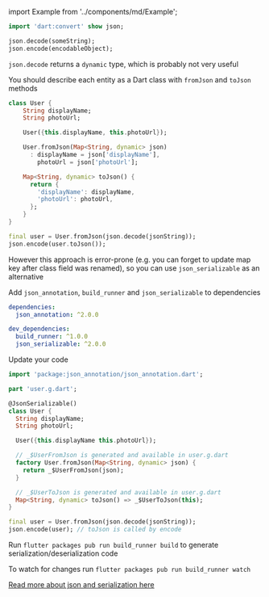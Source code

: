 import Example from '../components/md/Example';

<Example flutter>

```dart
import 'dart:convert' show json;

json.decode(someString);
json.encode(encodableObject);
```

`json.decode` returns a `dynamic` type, which is probably not very useful

You should describe each entity as a Dart class with `fromJson` and `toJson` methods

```dart
class User {
    String displayName;
    String photoUrl;

    User({this.displayName, this.photoUrl});

    User.fromJson(Map<String, dynamic> json)
      : displayName = json['displayName'],
        photoUrl = json['photoUrl'];

    Map<String, dynamic> toJson() {
      return {
        'displayName': displayName,
        'photoUrl': photoUrl,
      };
    }
}

final user = User.fromJson(json.decode(jsonString));
json.encode(user.toJson());
```

However this approach is error-prone (e.g. you can forget to update map key after class field was renamed), so you can use `json_serializable` as an alternative

Add `json_annotation`, `build_runner` and `json_serializable` to dependencies

```yaml
dependencies:
  json_annotation: ^2.0.0

dev_dependencies:
  build_runner: ^1.0.0
  json_serializable: ^2.0.0
```

Update your code

```dart
import 'package:json_annotation/json_annotation.dart';

part 'user.g.dart';

@JsonSerializable()
class User {
  String displayName;
  String photoUrl;

  User({this.displayName this.photoUrl});

  // _$UserFromJson is generated and available in user.g.dart
  factory User.fromJson(Map<String, dynamic> json) {
    return _$UserFromJson(json);
  }

  // _$UserToJson is generated and available in user.g.dart
  Map<String, dynamic> toJson() => _$UserToJson(this);
}

final user = User.fromJson(json.decode(jsonString));
json.encode(user); // toJson is called by encode
```

Run `flutter packages pub run build_runner build` to generate serialization/deserialization code

To watch for changes run `flutter packages pub run build_runner watch`

[Read more about json and serialization here](https://flutter.io/docs/development/data-and-backend/json)

</Example>
